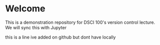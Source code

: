# Welcome
This is a demonstration repository for DSCI 100's version control lecture. We will sync this with Jupyter

this is a line ive added on github but dont have locally
